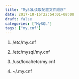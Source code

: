 ```yaml
---
title: "MySQL读取配置文件顺序"
date: 2017-10-15T22:54:01+08:00
draft: false
categories: ["MySQL"]
tags: ["my.cnf"]
---
```


1. /etc/my.cnf

2. /etc/mysql/my.cnf

3. /usr/local/etc/my.cnf

4. ~/.my.cnf

<!--more-->